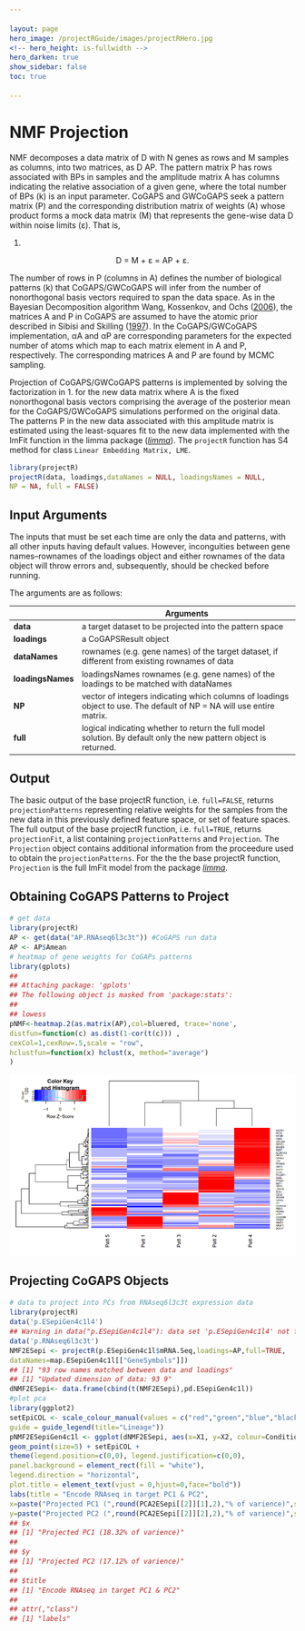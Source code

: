 ```yaml
---

layout: page
hero_image: /projectRGuide/images/projectRHero.jpg
<!-- hero_height: is-fullwidth -->
hero_darken: true
show_sidebar: false
toc: true

---
```


# NMF Projection

NMF decomposes a data matrix of D with N genes as rows and M samples as columns, into two matrices, as D AP. The pattern matrix P has rows associated with BPs in samples and the amplitude matrix A has columns indicating the relative association of a given gene, where the total number of BPs (k) is an input parameter. CoGAPS and GWCoGAPS seek a pattern matrix (P) and the corresponding distribution matrix of weights (A) whose product forms a mock data matrix (M) that represents the gene-wise data D within noise limits (ε). That is,

1.

<center>D = M + ε = AP + ε.</center>

<p>
The number of rows in P (columns in A) defines the number of biological patterns (k) that CoGAPS/GWCoGAPS will infer from the number of nonorthogonal basis vectors required to span the data space. As in the Bayesian Decomposition algorithm Wang, Kossenkov, and Ochs (<a href="https://bmcbioinformatics.biomedcentral.com/articles/10.1186/1471-2105-7-175" target="_blank">2006</a>), the matrices A and P in CoGAPS are assumed to have the atomic prior described in Sibisi and Skilling (<a href="https://academic.oup.com/jrsssb/article/59/1/217/7083066" target="_blank">1997</a>). In the CoGAPS/GWCoGAPS implementation, αA and αP are corresponding parameters for the expected number of atoms which map to each matrix element in A and P, respectively. The corresponding matrices A and P are found by MCMC sampling.
</p>

Projection of CoGAPS/GWCoGAPS patterns is implemented by solving the factorization in 1. for the new data matrix where A is the fixed nonorthogonal basis vectors comprising the average of the posterior mean for the CoGAPS/GWCoGAPS simulations performed on the original data. The patterns P in the new data associated with this amplitude matrix is estimated using the least-squares fit to the new data implemented with the lmFit function in the limma package (<a href="https://bioconductor.org/packages/3.17/bioc/html/limma.html" target="_blank">*limma*</a>). The ```projectR``` function has S4 method for class ```Linear Embedding Matrix, LME```.

```r
library(projectR)
projectR(data, loadings,dataNames = NULL, loadingsNames = NULL,
NP = NA, full = FALSE)
```

## Input Arguments

The inputs that must be set each time are only the data and patterns, with all other inputs having default values. However, inconguities between gene names–rownames of the loadings object and either rownames of the data object will throw errors and, subsequently, should be checked before running.

The arguments are as follows:

|                   | Arguments                                                                                                             |
|-------------------|-----------------------------------------------------------------------------------------------------------------------|
| **data**          | a target dataset to be projected into the pattern space                                                               |
| **loadings**      | a CoGAPSResult object                                                                                                 |
| **dataNames**     | rownames (e.g. gene names) of the target dataset, if different from existing rownames of data                         |
| **loadingsNames** | loadingsNames rownames (e.g. gene names) of the loadings to be matched with dataNames                                 |
| **NP**            | vector of integers indicating which columns of loadings object to use. The default of NP = NA will use entire matrix. |
| **full**          | logical indicating whether to return the full model solution. By default only the new pattern object is returned.     |

## Output

The basic output of the base projectR function, i.e. ```full=FALSE```, returns ```projectionPatterns``` representing relative weights for the samples from the new data in this previously defined feature space, or set of feature spaces. The full output of the base projectR function, i.e. ```full=TRUE```, returns ```projectionFit```, a list containing ```projectionPatterns``` and ```Projection```. The ```Projection``` object contains additional information from the proceedure used to obtain the ```projectionPatterns```. For the the the base projectR function, ```Projection``` is the full lmFit model from the package <a href="https://bioconductor.org/packages/3.17/bioc/html/limma.html" target="_blank">*limma*</a>.

## Obtaining CoGAPS Patterns to Project

```r
# get data
library(projectR)
AP <- get(data("AP.RNAseq6l3c3t")) #CoGAPS run data
AP <- AP$Amean
# heatmap of gene weights for CoGAPs patterns
library(gplots)
##
## Attaching package: 'gplots'
## The following object is masked from 'package:stats':
##
## lowess
pNMF<-heatmap.2(as.matrix(AP),col=bluered, trace='none',
distfun=function(c) as.dist(1-cor(t(c))) ,
cexCol=1,cexRow=.5,scale = "row",
hclustfun=function(x) hclust(x, method="average")
)
```

![CoGAPS Projected Pattern Figure](/images/CoGAPSProjectedPatternFigure.png)

## Projecting CoGAPS Objects

```r
# data to project into PCs from RNAseq6l3c3t expression data
library(projectR)
data('p.ESepiGen4c1l4')
## Warning in data("p.ESepiGen4c1l4"): data set 'p.ESepiGen4c1l4' not found
data('p.RNAseq6l3c3t')
NMF2ESepi <- projectR(p.ESepiGen4c1l$mRNA.Seq,loadings=AP,full=TRUE,
dataNames=map.ESepiGen4c1l[["GeneSymbols"]])
## [1] "93 row names matched between data and loadings"
## [1] "Updated dimension of data: 93 9"
dNMF2ESepi<- data.frame(cbind(t(NMF2ESepi),pd.ESepiGen4c1l))
#plot pca
library(ggplot2)
setEpiCOL <- scale_colour_manual(values = c("red","green","blue","black"),
guide = guide_legend(title="Lineage"))
pNMF2ESepiGen4c1l <- ggplot(dNMF2ESepi, aes(x=X1, y=X2, colour=Condition)) +
geom_point(size=5) + setEpiCOL +
theme(legend.position=c(0,0), legend.justification=c(0,0),
panel.background = element_rect(fill = "white"),
legend.direction = "horizontal",
plot.title = element_text(vjust = 0,hjust=0,face="bold"))
labs(title = "Encode RNAseq in target PC1 & PC2",
x=paste("Projected PC1 (",round(PCA2ESepi[[2]][1],2),"% of varience)",sep=""),
y=paste("Projected PC2 (",round(PCA2ESepi[[2]][2],2),"% of varience)",sep=""))
## $x
## [1] "Projected PC1 (18.32% of varience)"
##
## $y
## [1] "Projected PC2 (17.12% of varience)"
##
## $title
## [1] "Encode RNAseq in target PC1 & PC2"
##
## attr(,"class")
## [1] "labels"
```

